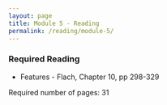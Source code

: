 ```yaml
---
layout: page
title: Module 5 - Reading
permalink: /reading/module-5/
---
```

### Required Reading ###
- Features - Flach, Chapter 10, pp 298-329

Required number of pages: 31
